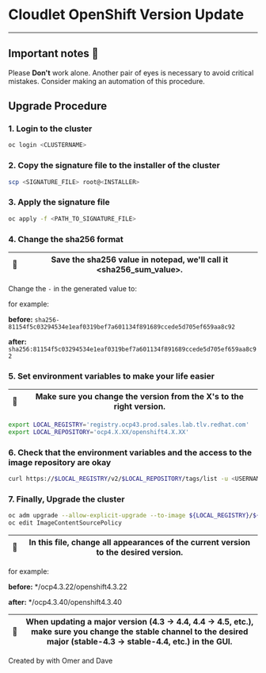 # Cloudlet OpenShift Version Update
-----------

## Important notes :memo:

Please **Don't** work alone. Another pair of eyes is necessary to avoid critical mistakes.
Consider making an automation of this procedure.

## Upgrade Procedure

### 1. Login to the cluster

```sh
oc login <CLUSTERNAME>
```

### 2. Copy the signature file to the installer of the cluster

```sh
scp <SIGNATURE_FILE> root@<INSTALLER>
```

### 3. Apply the signature file

```sh
oc apply -f <PATH_TO_SIGNATURE_FILE>
```

### 4. Change the sha256 format

| :memo: | Save the sha256 value in notepad, we'll call it <sha256_sum_value>. |
| ------ | ------------------------------------------------------------------- |

Change the `-` in the generated value to:

for example:

**before:** `sha256-81154f5c03294534e1eaf0319bef7a601134f891689ccede5d705ef659aa8c92`

**after:** `sha256:81154f5c03294534e1eaf0319bef7a601134f891689ccede5d705ef659aa8c92`

### 5. Set environment variables to make your life easier

| :memo: | Make sure you change the version from the X's to the right version. |
| ------ | ------------------------------------------------------------------- |

```sh
export LOCAL_REGISTRY='registry.ocp43.prod.sales.lab.tlv.redhat.com'
export LOCAL_REPOSITORY='ocp4.X.XX/openshift4.X.XX'
```

### 6. Check that the environment variables and the access to the image repository are okay

```sh
curl https://$LOCAL_REGISTRY/v2/$LOCAL_REPOSITORY/tags/list -u <USERNAME>:<PASSWORD>
```

### 7. Finally, Upgrade the cluster

```sh
oc adm upgrade --allow-explicit-upgrade --to-image ${LOCAL_REGISTRY}/${LOCAL_REPOSITORY}@<sha256_sum_value>
oc edit ImageContentSourcePolicy
```

| :memo: | In this file, change all appearances of the current version to the desired version. |
| ------ | ----------------------------------------------------------------------------------- |

for example:

**before:** */ocp4.3.22/openshift4.3.22

**after:** */ocp4.3.40/openshift4.3.40


| :memo: | When updating a major version (4.3 -> 4.4, 4.4 -> 4.5, etc.),    make sure you change the stable channel to the desired major (stable-4.3 -> stable-4.4, etc.) in the GUI. |
| ------ | -------------------------------------------------------------------------------------------------------------------------------------------------------------------------- |

Created by with Omer and Dave
